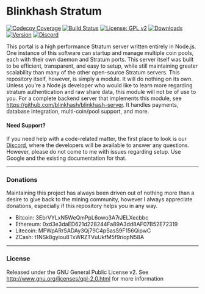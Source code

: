 # Blinkhash Stratum

[![Codecov Coverage](https://img.shields.io/codecov/c/github/blinkhash/blinkhash-stratum.svg?style=flat-square)](https://codecov.io/gh/blinkhash/blinkhash-stratum/)
[![Build Status](https://travis-ci.com/blinkhash/blinkhash-stratum.svg?branch=master)](https://travis-ci.com/blinkhash/blinkhash-stratum)
[![License: GPL v2](https://img.shields.io/badge/License-GPL%20v2-blue.svg)](https://www.gnu.org/licenses/old-licenses/gpl-2.0.en.html)
[![Downloads](https://img.shields.io/npm/dm/blinkhash-stratum.svg)](https://www.npmjs.com/package/blinkhash-stratum)
[![Version](https://img.shields.io/npm/v/blinkhash-stratum.svg)](https://www.npmjs.com/package/blinkhash-stratum)
[![Discord](https://img.shields.io/discord/738590795384356904)](https://discord.gg/8xtHZFKJQY)

This portal is a high performance Stratum server written entirely in Node.js. One instance of this software can startup and manage multiple coin pools, each with their own daemon and Stratum ports. This server itself was built to be efficient, transparent, and easy to setup, while still maintaining greater scalability than many of the other open-source Stratum servers. This repository itself, however, is simply a module. It will do nothing on its own. Unless you're a Node.js developer who would like to learn more regarding stratum authentication and raw share data, this module will not be of use to you. For a complete backend server that implements this module, see https://github.com/blinkhash/blinkhash-server. It handles payments, database integration, multi-coin/pool support, and more.

#### Need Support?

If you need help with a code-related matter, the first place to look is our [Discord](https://discord.gg/8xtHZFKJQY), where the developers will be available to answer any questions. However, please do not come to me with issues regarding setup. Use Google and the existing documentation for that.

---

### Donations

Maintaining this project has always been driven out of nothing more than a desire to give back to the mining community, however I always appreciate donations, especially if this repository helps you in any way.

- Bitcoin: 3EbrVYLxN5WeQmPpL6owo3A7rJELXecbbc
- Ethereum: 0xd3e3daED621d228244Fa89A3dd8AF07B52E72319
- Litecoin: MFWpARrSADAy3Qj79C4pSasS9F156QipwC
- ZCash: t1NSk8gyiou8TxWRZTVuUkfM5f9riopN58A

---

### License

Released under the GNU General Public License v2. See http://www.gnu.org/licenses/gpl-2.0.html for more information

---
